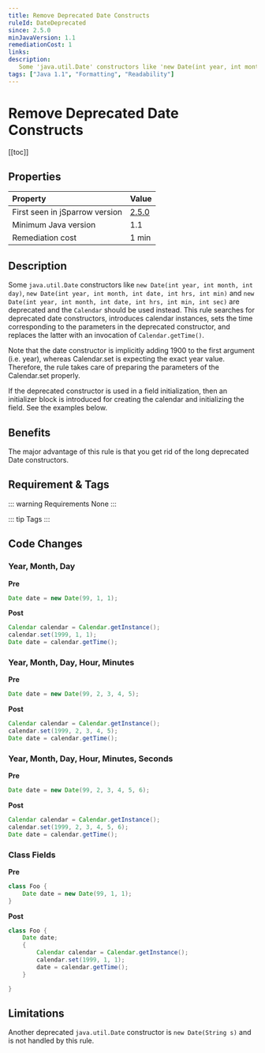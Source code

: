```yaml
---
title: Remove Deprecated Date Constructs
ruleId: DateDeprecated
since: 2.5.0
minJavaVersion: 1.1
remediationCost: 1
links:
description:
   Some 'java.util.Date' constructors like 'new Date(int year, int month, int day)', 'new Date(int year, int month, int date, int hrs, int min)' and 'new Date(int year, int month, int date, int hrs, int min, int sec)' are deprecated. A 'Calendar' instance should be used instead. This rule searches for deprecated date constructors, introduces calendar instances, sets the time corresponding to the parameters in the deprecated constructor, and replaces the latter with an invocation of 'Calendar.getTime()'.
tags: ["Java 1.1", "Formatting", "Readability"]
---
```


# Remove Deprecated Date Constructs

[[toc]]

## Properties

| Property                        | Value |
|:------------------------------- |:----- |
| First seen in jSparrow version  | [2.5.0](/eclipse/release-notes.html#_2-5-0) |
| Minimum Java version            | 1.1 |
| Remediation cost                | 1 min |

## Description

Some `java.util.Date` constructors like `new Date(int year, int month, int day)`, `new Date(int year, int month, int date, int hrs, int min)` and `new Date(int year, int month, int date, int hrs, int min, int sec)` are deprecated and the `Calendar` should be used instead.  This rule searches for deprecated date constructors, introduces calendar instances, sets the time corresponding to the parameters in the deprecated constructor, and replaces the latter with an invocation of `Calendar.getTime()`.

Note that the date constructor is implicitly adding 1900 to the first argument (i.e. year), whereas Calendar.set is expecting the exact year value. Therefore, the rule takes care of preparing the parameters of the Calendar.set properly.

If the deprecated constructor is used in a field initialization, then an initializer block is introduced for creating the calendar and initializing the field. See the examples below.

## Benefits

The major advantage of this rule is that you get rid of the long deprecated Date constructors.

## Requirement & Tags

::: warning Requirements
None
:::

::: tip Tags
<TagLinks />
:::

## Code Changes

### Year, Month, Day

__Pre__
```java
Date date = new Date(99, 1, 1);
```

__Post__
```java
Calendar calendar = Calendar.getInstance();
calendar.set(1999, 1, 1);
Date date = calendar.getTime();
```

### Year, Month, Day, Hour, Minutes

__Pre__
```java
Date date = new Date(99, 2, 3, 4, 5);
```

__Post__
```java
Calendar calendar = Calendar.getInstance();
calendar.set(1999, 2, 3, 4, 5);
Date date = calendar.getTime();
```

### Year, Month, Day, Hour, Minutes, Seconds

__Pre__
```java
Date date = new Date(99, 2, 3, 4, 5, 6);
```

__Post__
```java
Calendar calendar = Calendar.getInstance();
calendar.set(1999, 2, 3, 4, 5, 6);
Date date = calendar.getTime();
```

### Class Fields

__Pre__
```java
class Foo {
    Date date = new Date(99, 1, 1);
}
```

__Post__
```java
class Foo {
    Date date;
    {
        Calendar calendar = Calendar.getInstance();
        calendar.set(1999, 1, 1);
        date = calendar.getTime();
    }

}
```

## Limitations

Another deprecated `java.util.Date` constructor is `new Date(String s)` and is not handled by this rule.

<VersionNotice />

